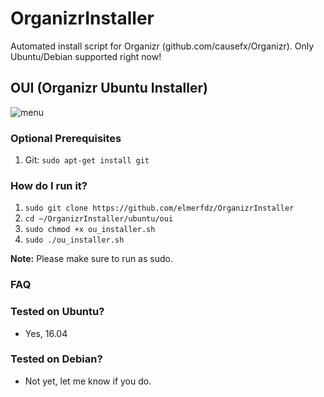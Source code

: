 # OrganizrInstaller
Automated install script for Organizr (github.com/causefx/Organizr). Only Ubuntu/Debian supported right now! 

## OUI (Organizr Ubuntu Installer)

![menu](https://i.imgur.com/vaN8cE4.png)

### Optional Prerequisites
1. Git: `sudo apt-get install git`

### How do I run it?
1. `sudo git clone https://github.com/elmerfdz/OrganizrInstaller`
2. `cd ~/OrganizrInstaller/ubuntu/oui`
3. `sudo chmod +x ou_installer.sh`
4. `sudo ./ou_installer.sh`

**Note:** Please make sure to run as sudo.

### FAQ

### Tested on Ubuntu?
- Yes, 16.04

### Tested on Debian?
- Not yet, let me know if you do.